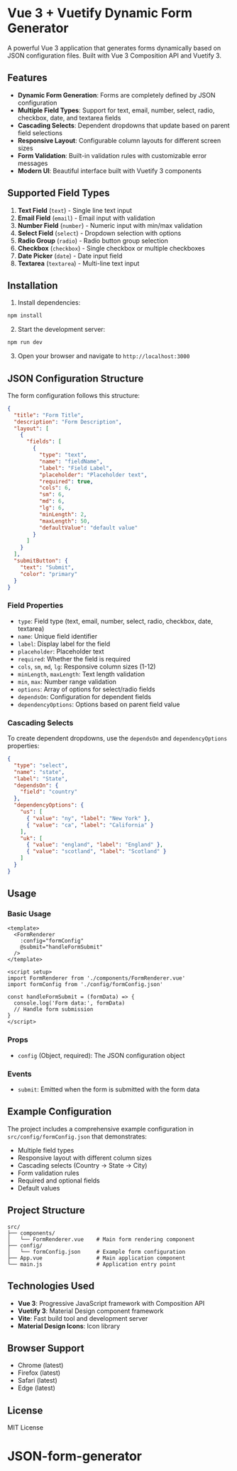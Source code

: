 # Vue 3 + Vuetify Dynamic Form Generator

A powerful Vue 3 application that generates forms dynamically based on JSON configuration files. Built with Vue 3 Composition API and Vuetify 3.

## Features

- **Dynamic Form Generation**: Forms are completely defined by JSON configuration
- **Multiple Field Types**: Support for text, email, number, select, radio, checkbox, date, and textarea fields
- **Cascading Selects**: Dependent dropdowns that update based on parent field selections
- **Responsive Layout**: Configurable column layouts for different screen sizes
- **Form Validation**: Built-in validation rules with customizable error messages
- **Modern UI**: Beautiful interface built with Vuetify 3 components

## Supported Field Types

1. **Text Field** (`text`) - Single line text input
2. **Email Field** (`email`) - Email input with validation
3. **Number Field** (`number`) - Numeric input with min/max validation
4. **Select Field** (`select`) - Dropdown selection with options
5. **Radio Group** (`radio`) - Radio button group selection
6. **Checkbox** (`checkbox`) - Single checkbox or multiple checkboxes
7. **Date Picker** (`date`) - Date input field
8. **Textarea** (`textarea`) - Multi-line text input

## Installation

1. Install dependencies:
```bash
npm install
```

2. Start the development server:
```bash
npm run dev
```

3. Open your browser and navigate to `http://localhost:3000`

## JSON Configuration Structure

The form configuration follows this structure:

```json
{
  "title": "Form Title",
  "description": "Form Description",
  "layout": [
    {
      "fields": [
        {
          "type": "text",
          "name": "fieldName",
          "label": "Field Label",
          "placeholder": "Placeholder text",
          "required": true,
          "cols": 6,
          "sm": 6,
          "md": 6,
          "lg": 6,
          "minLength": 2,
          "maxLength": 50,
          "defaultValue": "default value"
        }
      ]
    }
  ],
  "submitButton": {
    "text": "Submit",
    "color": "primary"
  }
}
```

### Field Properties

- `type`: Field type (text, email, number, select, radio, checkbox, date, textarea)
- `name`: Unique field identifier
- `label`: Display label for the field
- `placeholder`: Placeholder text
- `required`: Whether the field is required
- `cols`, `sm`, `md`, `lg`: Responsive column sizes (1-12)
- `minLength`, `maxLength`: Text length validation
- `min`, `max`: Number range validation
- `options`: Array of options for select/radio fields
- `dependsOn`: Configuration for dependent fields
- `dependencyOptions`: Options based on parent field value

### Cascading Selects

To create dependent dropdowns, use the `dependsOn` and `dependencyOptions` properties:

```json
{
  "type": "select",
  "name": "state",
  "label": "State",
  "dependsOn": {
    "field": "country"
  },
  "dependencyOptions": {
    "us": [
      { "value": "ny", "label": "New York" },
      { "value": "ca", "label": "California" }
    ],
    "uk": [
      { "value": "england", "label": "England" },
      { "value": "scotland", "label": "Scotland" }
    ]
  }
}
```

## Usage

### Basic Usage

```vue
<template>
  <FormRenderer 
    :config="formConfig" 
    @submit="handleFormSubmit"
  />
</template>

<script setup>
import FormRenderer from './components/FormRenderer.vue'
import formConfig from './config/formConfig.json'

const handleFormSubmit = (formData) => {
  console.log('Form data:', formData)
  // Handle form submission
}
</script>
```

### Props

- `config` (Object, required): The JSON configuration object

### Events

- `submit`: Emitted when the form is submitted with the form data

## Example Configuration

The project includes a comprehensive example configuration in `src/config/formConfig.json` that demonstrates:

- Multiple field types
- Responsive layout with different column sizes
- Cascading selects (Country → State → City)
- Form validation rules
- Required and optional fields
- Default values

## Project Structure

```
src/
├── components/
│   └── FormRenderer.vue    # Main form rendering component
├── config/
│   └── formConfig.json     # Example form configuration
├── App.vue                 # Main application component
└── main.js                 # Application entry point
```

## Technologies Used

- **Vue 3**: Progressive JavaScript framework with Composition API
- **Vuetify 3**: Material Design component framework
- **Vite**: Fast build tool and development server
- **Material Design Icons**: Icon library

## Browser Support

- Chrome (latest)
- Firefox (latest)
- Safari (latest)
- Edge (latest)

## License

MIT License
# JSON-form-generator
